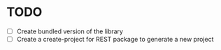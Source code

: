 # TODO

- [ ] Create bundled version of the library
- [ ] Create a create-project for REST package to generate a new project
